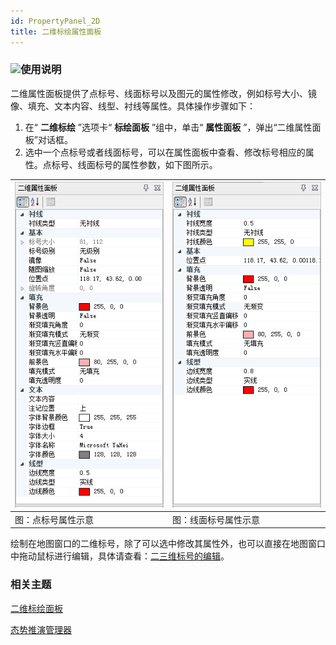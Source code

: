 ```yaml
---
id: PropertyPanel_2D
title: 二维标绘属性面板
---
```

### ![](../../../img/read.gif)使用说明

二维属性面板提供了点标号、线面标号以及图元的属性修改，例如标号大小、镜像、填充、文本内容、线型、衬线等属性。具体操作步骤如下：

  1. 在“ **二维标绘** ”选项卡“ **标绘面板** ”组中，单击“ **属性面板** ”，弹出“二维属性面板”对话框。
  2. 选中一个点标号或者线面标号，可以在属性面板中查看、修改标号相应的属性。点标号、线面标号的属性参数，如下图所示。  
  
![](../img/pointPropetry.png) | ![](../img/lineProperty.png)  
---|---  
图：点标号属性示意 | 图：线面标号属性示意  

绘制在地图窗口的二维标号，除了可以选中修改其属性外，也可以直接在地图窗口中拖动鼠标进行编辑，具体请查看：[二三维标号的编辑](../EditPlotting)。

###  相关主题

 [二维标绘面板](Introduce2DPlottingPanel)

 [态势推演管理器](../AnimationManager)


